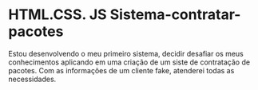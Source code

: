 #  HTML.CSS. JS Sistema-contratar-pacotes
Estou desenvolvendo o meu primeiro sistema, decidir desafiar os meus conhecimentos aplicando em uma criação de um siste de contratação de pacotes.
Com as informações de um cliente fake, atenderei todas as necessidades. 


